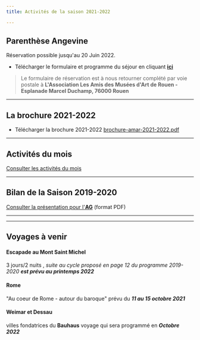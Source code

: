```yaml
---
title: Activités de la saison 2021-2022

---
```

## Parenthèse Angevine

Réservation possible jusqu'au 20 Juin 2022.

* Télécharger le formulaire et programme du séjour en cliquant [**ici**](/fichiers/amar-programme-angevine-angers.pdf "Programme Angevine - Formulaire et programme complet 2022")

> Le formulaire de réservation est à nous retourner complété par voie postale à **L'Association Les Amis des Musées d'Art de Rouen - Esplanade Marcel Duchamp, 76000 Rouen**

***

## La brochure 2021-2022

* Télécharger la brochure 2021-2022 [brochure-amar-2021-2022.pdf](/fichiers/brochure-amar-2021-2022.pdf "brochure-amar-2021-2022.pdf")

***

## Activités du mois

[Consulter les activités du mois](/pages/activites-du-mois.html)

***

## Bilan de la Saison 2019-2020

[Consulter la présentation pour l'**AG**](/fichiers/activites-2020-v3-1.pdf) (format PDF)

***

***

## Voyages à venir

#### Escapade au Mont Saint Michel

3 jours/2 nuits , _suite au cycle proposé en page 12 du programme 2019-2020  **est prévu  au printemps 2022**_

#### Rome

"Au coeur de Rome - autour  du baroque" prévu du **_11 au 15 octobre 2021_**

#### Weimar et Dessau

villes fondatrices du **Bauhaus** voyage qui sera programmé en **_Octobre 2022_**